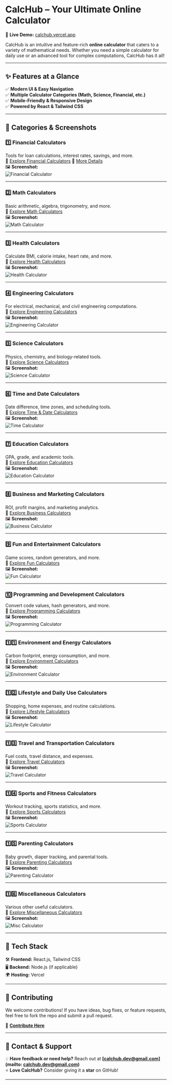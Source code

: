 # **CalcHub – Your Ultimate Online Calculator**

🚀 **Live Demo:** [calchub.vercel.app](https://calchub.vercel.app)

CalcHub is an intuitive and feature-rich **online calculator** that caters to a variety of mathematical needs. Whether you need a simple calculator for daily use or an advanced tool for complex computations, CalcHub has it all!

---

## **✨ Features at a Glance**
✅ **Modern UI & Easy Navigation**  
✅ **Multiple Calculator Categories (Math, Science, Financial, etc.)**  
✅ **Mobile-Friendly & Responsive Design**  
✅ **Powered by React & Tailwind CSS**  

---

## **📂 Categories & Screenshots**

### **1️⃣ Financial Calculators**  
Tools for loan calculations, interest rates, savings, and more.  
🔗 [Explore Financial Calculators](https://calchub.vercel.app/category/financial) 
🔗 [More Details](https://github.com/calchub-dev/calchub-financial)  
🖼 **Screenshot:**  
![Financial Calculator](https://your-image-url.com/financial.png)  

---

### **2️⃣ Math Calculators**  
Basic arithmetic, algebra, trigonometry, and more.  
🔗 [Explore Math Calculators](https://calchub.vercel.app/category/math)  
🖼 **Screenshot:**  
![Math Calculator](https://your-image-url.com/math.png)  

---

### **3️⃣ Health Calculators**  
Calculate BMI, calorie intake, heart rate, and more.  
🔗 [Explore Health Calculators](https://calchub.vercel.app/category/health)  
🖼 **Screenshot:**  
![Health Calculator](https://your-image-url.com/health.png)  

---

### **4️⃣ Engineering Calculators**  
For electrical, mechanical, and civil engineering computations.  
🔗 [Explore Engineering Calculators](https://calchub.vercel.app/category/engineering)  
🖼 **Screenshot:**  
![Engineering Calculator](https://your-image-url.com/engineering.png)  

---

### **5️⃣ Science Calculators**  
Physics, chemistry, and biology-related tools.  
🔗 [Explore Science Calculators](https://calchub.vercel.app/category/science)  
🖼 **Screenshot:**  
![Science Calculator](https://your-image-url.com/science.png)  

---

### **6️⃣ Time and Date Calculators**  
Date difference, time zones, and scheduling tools.  
🔗 [Explore Time & Date Calculators](https://calchub.vercel.app/category/timedate)  
🖼 **Screenshot:**  
![Time Calculator](https://your-image-url.com/time.png)  

---

### **7️⃣ Education Calculators**  
GPA, grade, and academic tools.  
🔗 [Explore Education Calculators](https://calchub.vercel.app/category/education)  
🖼 **Screenshot:**  
![Education Calculator](https://your-image-url.com/education.png)  

---

### **8️⃣ Business and Marketing Calculators**  
ROI, profit margins, and marketing analytics.  
🔗 [Explore Business Calculators](https://calchub.vercel.app/category/businessMarketing)  
🖼 **Screenshot:**  
![Business Calculator](https://your-image-url.com/business.png)  

---

### **9️⃣ Fun and Entertainment Calculators**  
Game scores, random generators, and more.  
🔗 [Explore Fun Calculators](https://calchub.vercel.app/category/funEntertainment)  
🖼 **Screenshot:**  
![Fun Calculator](https://your-image-url.com/fun.png)  

---

### **🔟 Programming and Development Calculators**  
Convert code values, hash generators, and more.  
🔗 [Explore Programming Calculators](https://calchub.vercel.app/category/programmingDevelopment)  
🖼 **Screenshot:**  
![Programming Calculator](https://your-image-url.com/programming.png)  

---

### **1️⃣1️⃣ Environment and Energy Calculators**  
Carbon footprint, energy consumption, and more.  
🔗 [Explore Environment Calculators](https://calchub.vercel.app/category/environmentEnergy)  
🖼 **Screenshot:**  
![Environment Calculator](https://your-image-url.com/environment.png)  

---

### **1️⃣2️⃣ Lifestyle and Daily Use Calculators**  
Shopping, home expenses, and routine calculations.  
🔗 [Explore Lifestyle Calculators](https://calchub.vercel.app/category/lifestyleDaily)  
🖼 **Screenshot:**  
![Lifestyle Calculator](https://your-image-url.com/lifestyle.png)  

---

### **1️⃣3️⃣ Travel and Transportation Calculators**  
Fuel costs, travel distance, and expenses.  
🔗 [Explore Travel Calculators](https://calchub.vercel.app/category/travelTransportation)  
🖼 **Screenshot:**  
![Travel Calculator](https://your-image-url.com/travel.png)  

---

### **1️⃣4️⃣ Sports and Fitness Calculators**  
Workout tracking, sports statistics, and more.  
🔗 [Explore Sports Calculators](https://calchub.vercel.app/category/sportsFitness)  
🖼 **Screenshot:**  
![Sports Calculator](https://your-image-url.com/sports.png)  

---

### **1️⃣5️⃣ Parenting Calculators**  
Baby growth, diaper tracking, and parental tools.  
🔗 [Explore Parenting Calculators](https://calchub.vercel.app/category/parenting)  
🖼 **Screenshot:**  
![Parenting Calculator](https://your-image-url.com/parenting.png)  

---

### **1️⃣6️⃣ Miscellaneous Calculators**  
Various other useful calculators.  
🔗 [Explore Miscellaneous Calculators](https://calchub.vercel.app/category/miscellaneous)  
🖼 **Screenshot:**  
![Misc Calculator](https://your-image-url.com/misc.png)  

---

## **🚀 Tech Stack**
🛠 **Frontend:** React.js, Tailwind CSS  
🖥 **Backend:** Node.js (if applicable)  
🌍 **Hosting:** Vercel  

---

## **🤝 Contributing**
We welcome contributions! If you have ideas, bug fixes, or feature requests, feel free to fork the repo and submit a pull request.

🔗 **[Contribute Here](#)**

---

## **📩 Contact & Support**
💡 **Have feedback or need help?** Reach out at **[calchub.dev@gmail.com](mailto: calchub.dev@gmail.com)**  
⭐ **Love CalcHub?** Consider giving it a **star** on GitHub! 

---
